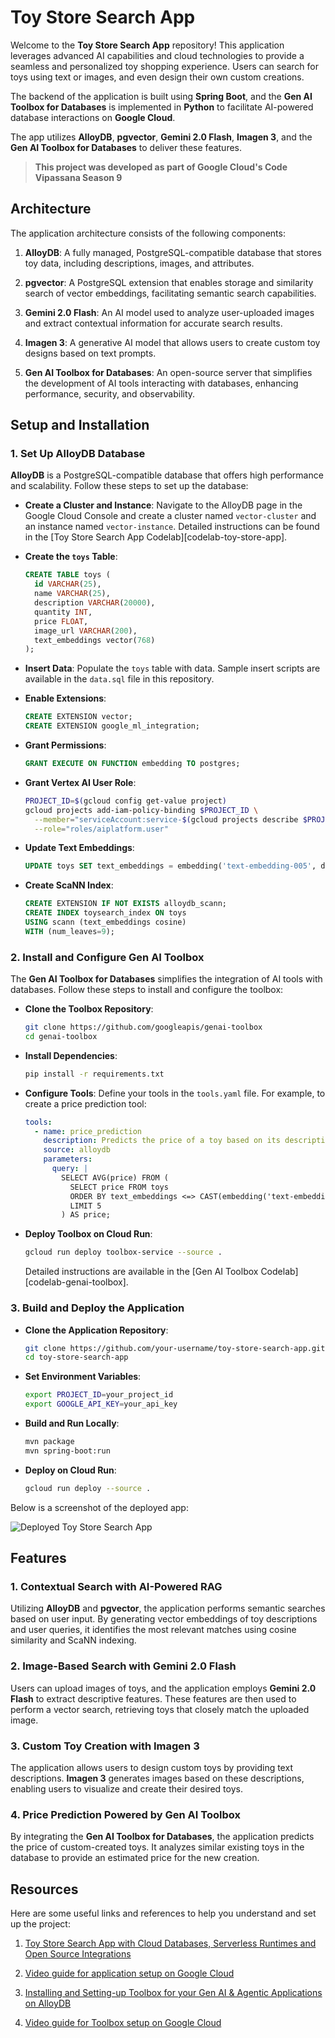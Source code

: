 # Toy Store Search App

Welcome to the **Toy Store Search App** repository! This application leverages advanced AI capabilities and cloud technologies to provide a seamless and personalized toy shopping experience. Users can search for toys using text or images, and even design their own custom creations. 

The backend of the application is built using **Spring Boot**, and the **Gen AI Toolbox for Databases** is implemented in **Python** to facilitate AI-powered database interactions on **Google Cloud**.

The app utilizes **AlloyDB**, **pgvector**, **Gemini 2.0 Flash**, **Imagen 3**, and the **Gen AI Toolbox for Databases** to deliver these features.

> **This project was developed as part of Google Cloud's Code Vipassana Season 9**  

## Architecture

The application architecture consists of the following components:

1. **AlloyDB**: A fully managed, PostgreSQL-compatible database that stores toy data, including descriptions, images, and attributes.

2. **pgvector**: A PostgreSQL extension that enables storage and similarity search of vector embeddings, facilitating semantic search capabilities.

3. **Gemini 2.0 Flash**: An AI model used to analyze user-uploaded images and extract contextual information for accurate search results.

4. **Imagen 3**: A generative AI model that allows users to create custom toy designs based on text prompts.

5. **Gen AI Toolbox for Databases**: An open-source server that simplifies the development of AI tools interacting with databases, enhancing performance, security, and observability.


## Setup and Installation

### 1. Set Up AlloyDB Database

**AlloyDB** is a PostgreSQL-compatible database that offers high performance and scalability. Follow these steps to set up the database:

- **Create a Cluster and Instance**: Navigate to the AlloyDB page in the Google Cloud Console and create a cluster named `vector-cluster` and an instance named `vector-instance`. Detailed instructions can be found in the [Toy Store Search App Codelab][codelab-toy-store-app].

- **Create the `toys` Table**:

  ```sql
  CREATE TABLE toys (
    id VARCHAR(25),
    name VARCHAR(25),
    description VARCHAR(20000),
    quantity INT,
    price FLOAT,
    image_url VARCHAR(200),
    text_embeddings vector(768)
  );
  ```

- **Insert Data**: Populate the `toys` table with data. Sample insert scripts are available in the `data.sql` file in this repository.

- **Enable Extensions**:

  ```sql
  CREATE EXTENSION vector;
  CREATE EXTENSION google_ml_integration;
  ```

- **Grant Permissions**:

  ```sql
  GRANT EXECUTE ON FUNCTION embedding TO postgres;
  ```

- **Grant Vertex AI User Role**:

  ```bash
  PROJECT_ID=$(gcloud config get-value project)
  gcloud projects add-iam-policy-binding $PROJECT_ID \
    --member="serviceAccount:service-$(gcloud projects describe $PROJECT_ID --format="value(projectNumber)")@gcp-sa-alloydb.iam.gserviceaccount.com" \
    --role="roles/aiplatform.user"
  ```

- **Update Text Embeddings**:

  ```sql
  UPDATE toys SET text_embeddings = embedding('text-embedding-005', description);
  ```

- **Create ScaNN Index**:

  ```sql
  CREATE EXTENSION IF NOT EXISTS alloydb_scann;
  CREATE INDEX toysearch_index ON toys
  USING scann (text_embeddings cosine)
  WITH (num_leaves=9);
  ```

### 2. Install and Configure Gen AI Toolbox

The **Gen AI Toolbox for Databases** simplifies the integration of AI tools with databases. Follow these steps to install and configure the toolbox:

- **Clone the Toolbox Repository**:

  ```bash
  git clone https://github.com/googleapis/genai-toolbox
  cd genai-toolbox
  ```

- **Install Dependencies**:

  ```bash
  pip install -r requirements.txt
  ```

- **Configure Tools**: Define your tools in the `tools.yaml` file. For example, to create a price prediction tool:

  ```yaml
  tools:
    - name: price_prediction
      description: Predicts the price of a toy based on its description.
      source: alloydb
      parameters:
        query: |
          SELECT AVG(price) FROM (
            SELECT price FROM toys
            ORDER BY text_embeddings <=> CAST(embedding('text-embedding-005', '{{description}}') AS vector(768))
            LIMIT 5
          ) AS price;
  ```

- **Deploy Toolbox on Cloud Run**:

  ```bash
  gcloud run deploy toolbox-service --source .
  ```

  Detailed instructions are available in the [Gen AI Toolbox Codelab][codelab-genai-toolbox].

### 3. Build and Deploy the Application

- **Clone the Application Repository**:

  ```bash
  git clone https://github.com/your-username/toy-store-search-app.git
  cd toy-store-search-app
  ```

- **Set Environment Variables**:

  ```bash
  export PROJECT_ID=your_project_id
  export GOOGLE_API_KEY=your_api_key
  ```

- **Build and Run Locally**:

  ```bash
  mvn package
  mvn spring-boot:run
  ```

- **Deploy on Cloud Run**:

  ```bash
  gcloud run deploy --source .
  ```

Below is a screenshot of the deployed app:

![Deployed Toy Store Search App](deployed_screenshot.png)

## Features

### 1. Contextual Search with AI-Powered RAG

Utilizing **AlloyDB** and **pgvector**, the application performs semantic searches based on user input. By generating vector embeddings of toy descriptions and user queries, it identifies the most relevant matches using cosine similarity and ScaNN indexing.

### 2. Image-Based Search with Gemini 2.0 Flash

Users can upload images of toys, and the application employs **Gemini 2.0 Flash** to extract descriptive features. These features are then used to perform a vector search, retrieving toys that closely match the uploaded image.

### 3. Custom Toy Creation with Imagen 3

The application allows users to design custom toys by providing text descriptions. **Imagen 3** generates images based on these descriptions, enabling users to visualize and create their desired toys.

### 4. Price Prediction Powered by Gen AI Toolbox

By integrating the **Gen AI Toolbox for Databases**, the application predicts the price of custom-created toys. It analyzes similar existing toys in the database to provide an estimated price for the new creation.


## Resources

Here are some useful links and references to help you understand and set up the project:

1. [Toy Store Search App with Cloud Databases, Serverless Runtimes and Open Source Integrations
](https://codelabs.developers.google.com/toy-store-app#0)  

2. [Video guide for application setup on Google Cloud](https://www.youtube.com/watch?v=pk6wb_sOWlM)

3. [Installing and Setting-up Toolbox for your Gen AI & Agentic Applications on AlloyDB
](https://codelabs.developers.google.com/genai-toolbox-for-alloydb#0)

4. [Video guide for Toolbox setup on Google Cloud](https://www.youtube.com/watch?v=EEe_7jsEWV8)
